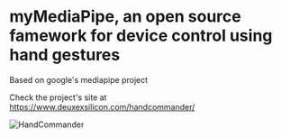 # myMediaPipe, an open source famework for device control using hand gestures 

Based on google's mediapipe project

Check the project's site at https://www.deuxexsilicon.com/handcommander/ 

![HandCommander](https://www.deuxexsilicon.com/wp-content/uploads/2020/04/transition-Power-on-off.gif)
